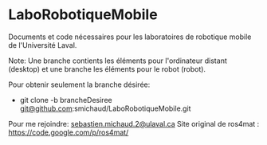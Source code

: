 # LaboRobotiqueMobile
Documents et code nécessaires pour les laboratoires de robotique mobile de l'Université Laval.

Note: Une branche contients les éléments pour l'ordinateur distant (desktop) et une branche les éléments pour le robot (robot).

Pour obtenir seulement la branche désirée:
- git clone -b brancheDesiree git@github.com:smichaud/LaboRobotiqueMobile.git

Pour me rejoindre: sebastien.michaud.2@ulaval.ca
Site original de ros4mat : https://code.google.com/p/ros4mat/
